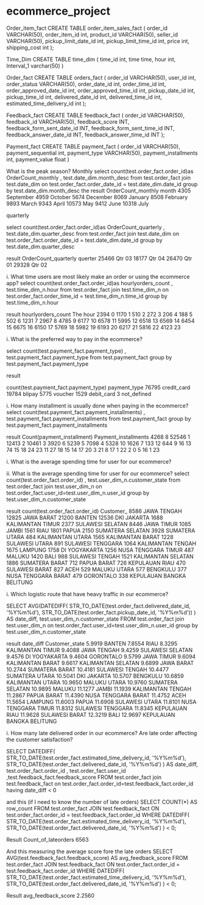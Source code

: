 # ecommerce_project
Order_item_fact 
CREATE TABLE order_item_sales_fact (
    order_id VARCHAR(50),
    order_item_id int,
    product_id VARCHAR(50),
    seller_id VARCHAR(50),
    pickup_limit_date_id int,
    pickup_limit_time_id int,
    price int,
    shipping_cost int
);


Time_Dim
CREATE TABLE time_dim (
    time_id int,
    time time,
    hour  int,
    Interval_1 varchar(50)
)








Order_fact
CREATE TABLE orders_fact (
    order_id VARCHAR(50),
    user_id int,
    order_status VARCHAR(50),
    order_date_id int,
    order_time_id int,
    order_approved_date_id int,
    order_approved_time_id int,
    pickup_date_id int,
    pickup_time_id int,
    delivered_date_id int,
    delivered_time_id int,
    estimated_time_delivery_id int
);

Feedback_fact
CREATE TABLE feedback_fact (
    order_id VARCHAR(50),
    feedback_id VARCHAR(50),
    feedback_score INT,
    feedback_form_sent_date_id INT,
    feedback_form_sent_time_id INT,
    feedback_answer_date_id INT,
    feedback_answer_time_id INT
);



Payment_fact
CREATE TABLE payment_fact (
    order_id VARCHAR(50),
    payment_sequential int,
    payment_type VARCHAR(50),
    payment_installments int,
    payment_value float
)






















What is the peak season?
Monthly 
select count(test.order_fact.order_id)as OrderCount_monthly , test.date_dim.month_desc 
from 
	test.order_fact 
join 
	test.date_dim
on test.order_fact.order_date_id = test.date_dim.date_id
group by 
	test.date_dim.month_desc
the result
OrderCount_monthly	month
4305	September
4959	October
5674	December
8069	January
8508	February
9893	March
9343	April
10573	May
9412	June
10318	July






quarterly

select count(test.order_fact.order_id)as OrderCount_quarterly , test.date_dim.quarter_desc 
from 
	test.order_fact 
join 
	test.date_dim
on test.order_fact.order_date_id = test.date_dim.date_id
group by 
	test.date_dim.quarter_desc


result
OrderCount_quarterly	querter
25466	Qtr 03
18177	Qtr 04
26470	Qtr 01
29328	Qtr 02









i.	What time users are most likely make an order or using the ecommerce app?
select count(test.order_fact.order_id)as hourlyorders_count , test.time_dim_n.hour 
from 
	test.order_fact
join 
	test.time_dim_n
on
	test.order_fact.order_time_id = test.time_dim_n.time_id
group by 
	test.time_dim_n.hour

result
hourlyorders_count	The hour 
2394	0
1170	1
510	2
272	3
206	4
188	5
502	6
1231	7
2967	8
4785	9
6177	10
6578	11
5995	12
6518	13
6569	14
6454	15
6675	16
6150	17
5769	18
5982	19
6193	20
6217	21
5816	22
4123	23

























i.	What is the preferred way to pay in the ecommerce?

select count(test.payment_fact.payment_type) , test.payment_fact.payment_type
from 
	test.payment_fact
group by 
	test.payment_fact.payment_type

result


count(test.payment_fact.payment_type)	payment_type
76795	credit_card
19784	blipay
5775	voucher
1529	debit_card
3	not_defined











i.	How many installment is usually done when paying in the ecommerce?
select count(test.payment_fact.payment_installments) , test.payment_fact.payment_installments
from 
	test.payment_fact
group by 
	test.payment_fact.payment_installments

result
Count(payment_installment)	Payment_installments
4268	8
52546	1
12413	2
10461	3
3920	6
5239	5
7098	4
5328	10
1626	7
133	12
644	9
16	13
74	15
18	24
23	11
27	18
15	14
17	20
3	21
8	17
1	22
2	0
5	16
1	23



















i.	What is the average spending time for user for our ecommerce?

ii.	What is the average spending time for user for our ecommerce?
select count(test.order_fact.order_id) , test.user_dim_n.customer_state
from 
	test.order_fact
join 
	test.user_dim_n
on 
	test.order_fact.user_id=test.user_dim_n.user_id
group by 
	 test.user_dim_n.customer_state


result
count(test.order_fact.order_id)	Customer_
8586	JAWA TENGAH
12825	JAWA BARAT
21200	BANTEN
12536	DKI JAKARTA
1688	KALIMANTAN TIMUR
2377	SULAWESI SELATAN
8446	JAWA TIMUR
1085	JAMBI
1561	RIAU
1801	PAPUA
2150	SUMATERA SELATAN
3928	SUMATERA UTARA
484	KALIMANTAN UTARA
1565	KALIMANTAN BARAT
1228	SULAWESI UTARA
891	SULAWESI TENGGARA
1064	KALIMANTAN TENGAH
1675	LAMPUNG
1758	DI YOGYAKARTA
1256	NUSA TENGGARA TIMUR
487	MALUKU
1420	BALI
988	SULAWESI TENGAH
1521	KALIMANTAN SELATAN
1886	SUMATERA BARAT
712	PAPUA BARAT
726	KEPULAUAN RIAU
470	SULAWESI BARAT
827	ACEH
529	MALUKU UTARA
577	BENGKULU
377	NUSA TENGGARA BARAT
479	GORONTALO
338	KEPULAUAN BANGKA BELITUNG



i.	Which logistic route that have heavy traffic in our ecommerce?


SELECT AVG(DATEDIFF(
    STR_TO_DATE(test.order_fact.delivered_date_id, '%Y%m%d'),
    STR_TO_DATE(test.order_fact.pickup_date_id, '%Y%m%d'))
) AS date_diff,
test.user_dim_n.customer_state 
FROM test.order_fact
join test.user_dim_n
on test.order_fact.user_id=test.user_dim_n.user_id
group by test.user_dim_n.customer_state

result
date_diff	Customer_state
5.9919	BANTEN
7.8554	RIAU
8.3295	KALIMANTAN TIMUR
9.4088	JAWA TENGAH
9.4259	SULAWESI SELATAN
9.4576	DI YOGYAKARTA
9.4604	GORONTALO
9.5799	JAWA TIMUR
9.6094	KALIMANTAN BARAT
9.6617	KALIMANTAN SELATAN
9.6899	JAWA BARAT
10.2744	SUMATERA BARAT
10.4181	SULAWESI TENGAH
10.4477	SUMATERA UTARA
10.5041	DKI JAKARTA
10.5707	BENGKULU
10.6859	KALIMANTAN UTARA
10.9650	MALUKU UTARA
10.9760	SUMATERA SELATAN
10.9895	MALUKU
11.1277	JAMBI
11.1939	KALIMANTAN TENGAH
11.2867	PAPUA BARAT
11.4390	NUSA TENGGARA BARAT
11.4752	ACEH
11.5654	LAMPUNG
11.6003	PAPUA
11.6908	SULAWESI UTARA
11.8101	NUSA TENGGARA TIMUR
11.8312	SULAWESI TENGGARA
11.8345	KEPULAUAN RIAU
11.9628	SULAWESI BARAT
12.3219	BALI
12.9697	KEPULAUAN BANGKA BELITUNG




i.	How many late delivered order in our ecommerce? Are late order affecting the customer satisfaction?

SELECT DATEDIFF(
    STR_TO_DATE(test.order_fact.estimated_time_delivery_id, '%Y%m%d'),
    STR_TO_DATE(test.order_fact.delivered_date_id, '%Y%m%d')
) AS date_diff,
test.order_fact.order_id ,  test.order_fact.user_id ,test.feedback_fact.feedback_score 
FROM test.order_fact
join test.feedback_fact
on test.order_fact.order_id=test.feedback_fact.order_id
having date_diff < 0


and this (if I need to know the number of late orders)
SELECT 
    COUNT(*) AS row_count
FROM 
    test.order_fact
JOIN 
    test.feedback_fact 
    ON test.order_fact.order_id = test.feedback_fact.order_id
WHERE 
    DATEDIFF(
        STR_TO_DATE(test.order_fact.estimated_time_delivery_id, '%Y%m%d'),
        STR_TO_DATE(test.order_fact.delivered_date_id, '%Y%m%d')
    ) < 0;

Result
Count_of_lateorders
6563

And this measuring the average score fore the late orders 
SELECT 
    AVG(test.feedback_fact.feedback_score) AS avg_feedback_score
FROM 
    test.order_fact
JOIN 
    test.feedback_fact 
    ON test.order_fact.order_id = test.feedback_fact.order_id
WHERE 
    DATEDIFF(
        STR_TO_DATE(test.order_fact.estimated_time_delivery_id, '%Y%m%d'),
        STR_TO_DATE(test.order_fact.delivered_date_id, '%Y%m%d')
    ) < 0;

Result
avg_feedback_score
2.2560


